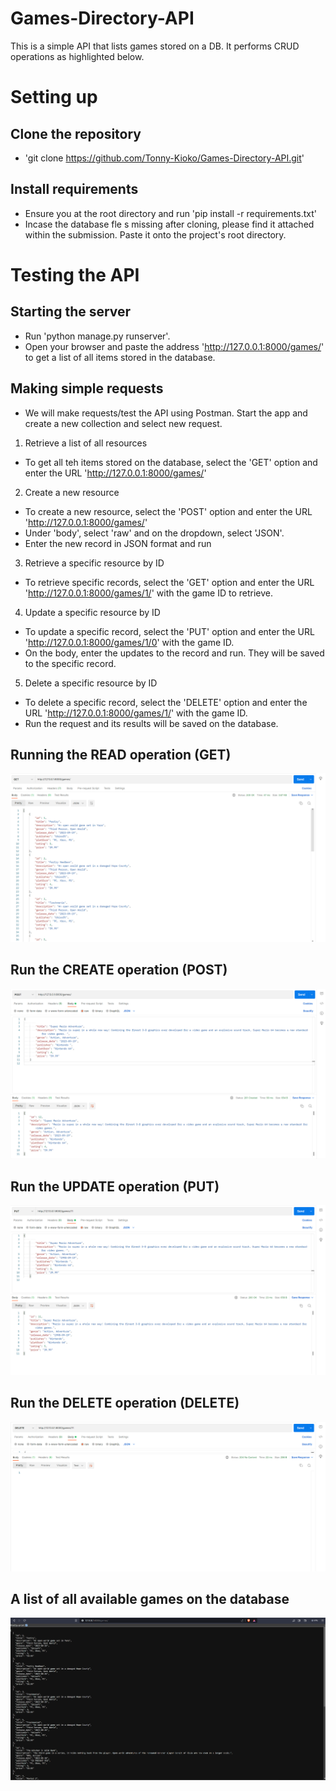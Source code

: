 # Games-Directory-API
This is a simple API that lists games stored on a DB. It performs CRUD operations as highlighted below. 

# Setting up
## Clone the repository
- 'git clone https://github.com/Tonny-Kioko/Games-Directory-API.git'

## Install requirements
- Ensure you at the root directory and run 'pip install -r requirements.txt'
- Incase the database fle s missing after cloning, please find it attached within the submission. Paste it onto the project's root directory. 

# Testing the API
## Starting the server
- Run 'python manage.py runserver'.
- Open your browser and paste the address 'http://127.0.0.1:8000/games/' to get a list of all items stored in the database.

## Making simple requests
- We will make requests/test the API using Postman. Start the app and create a new collection and select new request. 

1. Retrieve a list of all resources
- To get all teh items stored on the database, select the 'GET' option and enter the URL 'http://127.0.0.1:8000/games/'

2. Create a new resource
- To create a new resource, select the 'POST' option and enter the URL 'http://127.0.0.1:8000/games/'
- Under 'body', select 'raw' and on the dropdown, select 'JSON'.
- Enter the new record in JSON format and run

3. Retrieve a specific resource by ID
- To retrieve specific records, select the 'GET' option and enter the URL 'http://127.0.0.1:8000/games/1/' with the game ID to retrieve.

4. Update a specific resource by ID
- To update a specific record, select the 'PUT' option and enter the URL 'http://127.0.0.1:8000/games/1/0' with the game ID.
- On the body, enter the updates to the record and run. They will be saved to the specific record. 

5. Delete a specific resource by ID
- To delete a specific record, select the 'DELETE' option and enter the URL 'http://127.0.0.1:8000/games/1/' with the game ID.
- Run the request and its results will be saved on the database. 



## Running the READ operation (GET)
![Get](APItestimages/get.png)

## Run the CREATE operation (POST)
![Post](APItestimages/post.png)

## Run the UPDATE operation (PUT)
![Put](APItestimages/put.png)

## Run the DELETE operation (DELETE)
![Delete](APItestimages/delete.png)

## A list of all available games on the database
![All](APItestimages/gameslist.png)